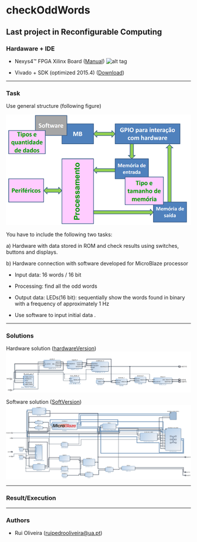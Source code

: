 # checkOddWords

## Last project in Reconfigurable Computing

### Hardaware + IDE 

* Nexys4™ FPGA Xilinx Board ([Manual](http://www.xilinx.com/support/documentation/university/XUP%20Boards/XUPNexys4/documenatation/Nexys4_RM_VB1_Final_3.pdf))
![alt tag](https://reference.digilentinc.com/_media/nexys/nexys4/nexys4-obl-600_1_.png)

* Vivado + SDK (optimized 2015.4) ([Download](http://www.xilinx.com/support/download.html))


---

### Task

Use general structure (following figure)

![alt tag](https://github.com/ruipoliveira/checkOddWords/blob/master/resources/Screenshot%202016-06-11%2020.36.27.png)

You have to include the following two tasks:

a) Hardware with data stored in ROM and check results using switches, buttons and displays.

b) Hardware connection with software developed for MicroBlaze processor

* Input data: 16 words / 16 bit 

* Processing: find all the odd words

* Output data: LEDs(16 bit): sequentially show the words found in binary with a frequency of approximately 1 Hz

* Use software to input initial data .

---
### Solutions
Hardware solution ([hardwareVersion](https://github.com/ruipoliveira/checkOddWords/tree/master/hardwareVersion))
![alt tag](https://github.com/ruipoliveira/checkOddWords/blob/master/resources/hardVersion.png)

Software solution ([SoftVersion](https://github.com/ruipoliveira/checkOddWords/tree/master/SoftVersion))
![alt tag](https://github.com/ruipoliveira/checkOddWords/blob/master/resources/softVersion.png)

---
### Result/Execution


---
### Authors

* Rui Oliveira (ruipedrooliveira@ua.pt)
